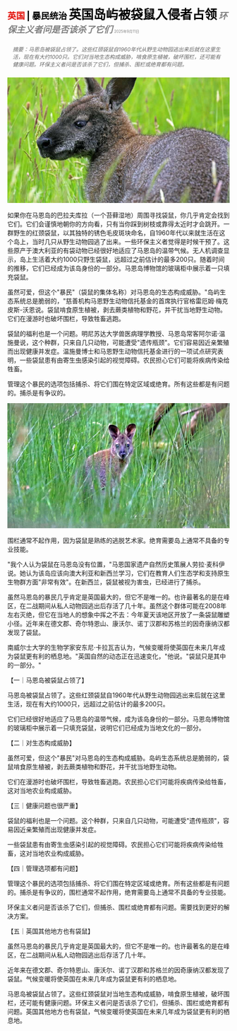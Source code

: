 <span style="color:#E3120B; font-size:14.9pt; font-weight:bold;">英国</span> <span style="color:#000000; font-size:14.9pt; font-weight:bold;">| 暴民统治</span>
<span style="color:#000000; font-size:21.0pt; font-weight:bold;">英国岛屿被袋鼠入侵者占领</span>
<span style="color:#808080; font-size:14.9pt; font-weight:bold; font-style:italic;">环保主义者问是否该杀了它们</span>
<span style="color:#808080; font-size:6.2pt;">2025年9月11日</span>

<div style="padding:8px 12px; color:#666; font-size:9.0pt; font-style:italic; margin:12px 0;">摘要：马恩岛被袋鼠占领了。这些红颈袋鼠自1960年代从野生动物园逃出来后就在这里生活，现在有大约1000只。它们对当地生态构成威胁，啃食原生植被，破坏围栏，还可能有健康问题。环保主义者问是否该杀了它们，但捕杀、围栏或绝育都有问题。</div>

![](../images/045_A_British_island_infested_with_wallaby_invaders/p0181_img01.jpeg)

如果你在马恩岛的巴拉夫库拉（一个苔藓湿地）周围寻找袋鼠，你几乎肯定会找到它们。它们会谨慎地朝你的方向看，只有当你踩到树枝或靠得太近时才会跳开。一群野生的红颈袋鼠，以其独特的锈色毛皮斑块命名，自1960年代以来就生活在这个岛上，当时几只从野生动物园逃了出来。一些环保主义者觉得是时候干预了。这些原产于澳大利亚的有袋动物已经很好地适应了马恩岛的温带气候。无人机调查显示，岛上生活着大约1000只野生袋鼠，远超过之前估计的最多200只。随着时间的推移，它们已经成为该岛身份的一部分。马恩岛博物馆的玻璃柜中展示着一只填充袋鼠。

虽然可爱，但这个"暴民"（袋鼠的集体名称）对马恩岛的生态构成威胁。"岛屿生态系统总是脆弱的，"慈善机构马恩野生动物信托基金的首席执行官格雷厄姆·梅克皮斯-沃恩说。袋鼠啃食原生植被，剥去蕨类植物和野花，并干扰当地野生动物。它们在漫游时也破坏围栏，导致牲畜逃跑。

袋鼠的福利也是一个问题。明尼苏达大学兽医病理学教授、马恩岛常客阿尔诺·温施曼说，这个种群，只来自几只动物，可能遭受"遗传瓶颈"。它们容易因近亲繁殖而出现健康并发症。温施曼博士和马恩野生动物信托基金进行的一项试点研究表明，一些袋鼠患有由寄生虫感染引起的视觉障碍。农民担心它们可能将疾病传染给牲畜。

管理这个暴民的选项包括捕杀、将它们围在特定区域或绝育。所有这些都是有问题的。捕杀是有争议的。

![](../images/045_A_British_island_infested_with_wallaby_invaders/p0182_img01.jpeg)

围栏通常不起作用，因为袋鼠是熟练的逃脱艺术家。绝育需要岛上通常不具备的专业技能。

"我个人认为袋鼠在马恩岛没有位置，"马恩国家遗产自然历史策展人劳拉·麦科伊说。她认为该岛应该向澳大利亚和新西兰学习，它们在教育人们生态学和支持原生生物群方面"非常有效"。在新西兰，袋鼠被视为害虫，已经进行了捕杀。

虽然马恩岛的暴民几乎肯定是英国最大的，但它不是唯一的。也许最著名的是在峰区，在二战期间从私人动物园逃出后存活了几十年。虽然这个群体可能在2008年左右灭绝，但它在当地人的想象中挥之不去：今年夏天该地区开放了一条袋鼠雕塑小径。近年来在德文郡、奇尔特恩山、康沃尔、诺丁汉郡和苏格兰的因奇康纳汉都发现了袋鼠。

南威尔士大学的生物学家安东尼·卡拉瓦吉认为，气候变暖将使英国在未来几年成为袋鼠更有利的栖息地。"英国自然的动态正在迅速变化，"他说。"袋鼠只是其中的一部分。"

【一｜马恩岛被袋鼠占领了】

马恩岛被袋鼠占领了。这些红颈袋鼠自1960年代从野生动物园逃出来后就在这里生活，现在有大约1000只，远超过之前估计的最多200只。

它们已经很好地适应了马恩岛的温带气候，成为该岛身份的一部分。马恩岛博物馆的玻璃柜中展示着一只填充袋鼠，说明它们已经成为当地文化的一部分。

【二｜对生态构成威胁】

虽然可爱，但这个"暴民"对马恩岛的生态构成威胁。岛屿生态系统总是脆弱的，袋鼠啃食原生植被，剥去蕨类植物和野花，并干扰当地野生动物。

它们在漫游时也破坏围栏，导致牲畜逃跑。农民担心它们可能将疾病传染给牲畜，这对当地农业构成威胁。

【三｜健康问题也很严重】

袋鼠的福利也是一个问题。这个种群，只来自几只动物，可能遭受"遗传瓶颈"，容易因近亲繁殖而出现健康并发症。

一些袋鼠患有由寄生虫感染引起的视觉障碍。农民担心它们可能将疾病传染给牲畜，这对当地农业构成威胁。

【四｜管理选项都有问题】

管理这个暴民的选项包括捕杀、将它们围在特定区域或绝育。所有这些都是有问题的。捕杀是有争议的，围栏通常不起作用，绝育需要岛上通常不具备的专业技能。

环保主义者问是否该杀了它们，但捕杀、围栏或绝育都有问题。需要找到更好的解决方案。

【五｜英国其他地方也有袋鼠】

虽然马恩岛的暴民几乎肯定是英国最大的，但它不是唯一的。也许最著名的是在峰区，在二战期间从私人动物园逃出后存活了几十年。

近年来在德文郡、奇尔特恩山、康沃尔、诺丁汉郡和苏格兰的因奇康纳汉都发现了袋鼠。气候变暖将使英国在未来几年成为袋鼠更有利的栖息地。

马恩岛被袋鼠占领了。这些红颈袋鼠对当地生态构成威胁，啃食原生植被，破坏围栏，还可能有健康问题。环保主义者问是否该杀了它们，但捕杀、围栏或绝育都有问题。英国其他地方也有袋鼠，气候变暖将使英国在未来几年成为袋鼠更有利的栖息地。
